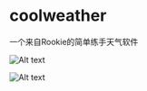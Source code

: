# coolweather

一个来自Rookie的简单练手天气软件

![Alt text](https://github.com/Ian0903/coolweather/1.jpg)

![Alt text](https://github.com/Ian0903/coolweather/2.jpg)
